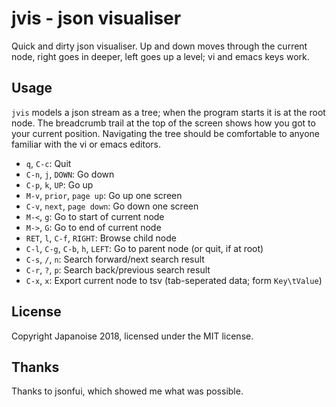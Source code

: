# jvis - json visualiser

Quick and dirty json visualiser. Up and down moves through the current node,
right goes in deeper, left goes up a level; vi and emacs keys work.

## Usage

`jvis` models a json stream as a tree; when the program starts it is at the root
node. The breadcrumb trail at the top of the screen shows how you got to your
current position. Navigating the tree should be comfortable to anyone familiar
with the vi or emacs editors.

- `q`, `C-c`: Quit
- `C-n`, `j`, `DOWN`: Go down
- `C-p`, `k`, `UP`: Go up
- `M-v`, `prior`, `page up`: Go up one screen
- `C-v`, `next`, `page down`: Go down one screen
- `M-<`, `g`: Go to start of current node
- `M->`, `G`: Go to end of current node
- `RET`, `l`, `C-f`, `RIGHT`: Browse child node
- `C-l`, `C-g`, `C-b`, `h`, `LEFT`: Go to parent node (or quit, if at root)
- `C-s`, `/`, `n`: Search forward/next search result
- `C-r`, `?`, `p`: Search back/previous search result
- `C-x`, `x`: Export current node to tsv (tab-seperated data; form `Key\tValue`)

## License

Copyright Japanoise 2018, licensed under the MIT license.

## Thanks

Thanks to jsonfui, which showed me what was possible.
